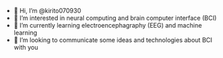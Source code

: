 - 👋 Hi, I’m @kirito070930
- 👀 I’m interested in neural computing and brain computer interface (BCI)
- 🌱 I’m currently learning electroencephagraphy (EEG) and machine learning
- 💞️ I’m looking to communicate some ideas and technologies about BCI with you

<!---
kirito070930/kirito070930 is a ✨ special ✨ repository because its `README.md` (this file) appears on your GitHub profile.
You can click the Preview link to take a look at your changes.
--->

